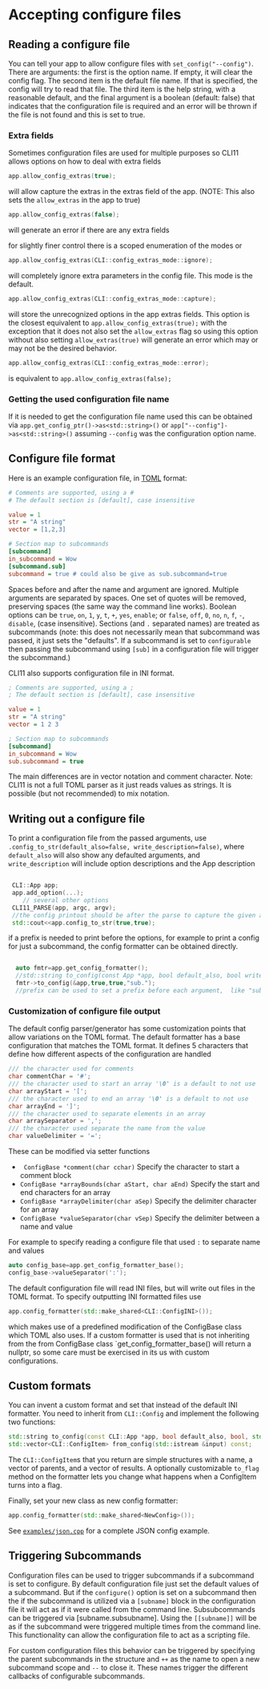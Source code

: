 # Accepting configure files

## Reading a configure file

You can tell your app to allow configure files with `set_config("--config")`. There are arguments: the first is the option name. If empty, it will clear the config flag. The second item is the default file name. If that is specified, the config will try to read that file. The third item is the help string, with a reasonable default, and the final argument is a boolean (default: false) that indicates that the configuration file is required and an error will be thrown if the file is not found and this is set to true.

### Extra fields
Sometimes configuration files are used for multiple purposes so CLI11 allows options on how to deal with extra fields

```cpp
app.allow_config_extras(true);
```
will allow capture the extras in the extras field of the app. (NOTE:  This also sets the `allow_extras` in the app to true)

```cpp
app.allow_config_extras(false);
```
will generate an error if there are any extra fields

for slightly finer control there is a scoped enumeration of the modes
or
```cpp
app.allow_config_extras(CLI::config_extras_mode::ignore);
```
will completely ignore extra parameters in the config file.   This mode is the default.

```cpp
app.allow_config_extras(CLI::config_extras_mode::capture);
```
will store the unrecognized options in the app extras fields. This option is the closest equivalent to `app.allow_config_extras(true);` with the exception that it does not also set the `allow_extras` flag so using this option without also setting `allow_extras(true)` will generate an error which may or may not be the desired behavior.

```cpp
app.allow_config_extras(CLI::config_extras_mode::error);
```
is equivalent to `app.allow_config_extras(false);`

### Getting the used configuration file name
If it is needed to get the configuration file name used this can be obtained via
`app.get_config_ptr()->as<std::string>()`  or
`app["--config"]->as<std::string>()` assuming `--config` was the configuration option name.

## Configure file format

Here is an example configuration file, in [TOML](https://github.com/toml-lang/toml) format:

```ini
# Comments are supported, using a #
# The default section is [default], case insensitive

value = 1
str = "A string"
vector = [1,2,3]

# Section map to subcommands
[subcommand]
in_subcommand = Wow
[subcommand.sub]
subcommand = true # could also be give as sub.subcommand=true
```

Spaces before and after the name and argument are ignored. Multiple arguments are separated by spaces. One set of quotes will be removed, preserving spaces (the same way the command line works). Boolean options can be `true`, `on`, `1`, `y`, `t`, `+`, `yes`, `enable`; or `false`, `off`, `0`, `no`, `n`, `f`, `-`, `disable`, (case insensitive). Sections (and `.` separated names) are treated as subcommands (note: this does not necessarily mean that subcommand was passed, it just sets the "defaults". If a subcommand is set to `configurable` then passing the subcommand using `[sub]` in a configuration file will trigger the subcommand.)

CLI11 also supports configuration file in INI format.

```ini
; Comments are supported, using a ;
; The default section is [default], case insensitive

value = 1
str = "A string"
vector = 1 2 3

; Section map to subcommands
[subcommand]
in_subcommand = Wow
sub.subcommand = true
```

The main differences are in vector notation and comment character.  Note: CLI11 is not a full TOML parser as it just reads values as strings.  It is possible (but not recommended) to mix notation.

## Writing out a configure file

To print a configuration file from the passed arguments, use `.config_to_str(default_also=false, write_description=false)`, where `default_also` will also show any defaulted arguments, and `write_description` will include option descriptions and the App description

```cpp

 CLI::App app;
 app.add_option(...);
    // several other options
 CLI11_PARSE(app, argc, argv);
 //the config printout should be after the parse to capture the given arguments
 std::cout<<app.config_to_str(true,true);
```

if a prefix is needed to print before the options, for example to print a config for just a subcommand, the config formatter can be obtained directly.

```cpp

  auto fmtr=app.get_config_formatter();
  //std::string to_config(const App *app, bool default_also, bool write_description, std::string prefix)
  fmtr->to_config(&app,true,true,"sub.");
  //prefix can be used to set a prefix before each argument,  like "sub."
```

### Customization of configure file output
The default config parser/generator has some customization points that allow variations on the TOML format.  The default formatter has a base configuration that matches the TOML format.  It defines 5 characters that define how different aspects of the configuration are handled
```cpp
/// the character used for comments
char commentChar = '#';
/// the character used to start an array '\0' is a default to not use
char arrayStart = '[';
/// the character used to end an array '\0' is a default to not use
char arrayEnd = ']';
/// the character used to separate elements in an array
char arraySeparator = ',';
/// the character used separate the name from the value
char valueDelimiter = '=';
```

These can be modified via setter functions

- ` ConfigBase *comment(char cchar)` Specify the character to start a comment block
-  `ConfigBase *arrayBounds(char aStart, char aEnd)`  Specify the start and end characters for an array
-  `ConfigBase *arrayDelimiter(char aSep)` Specify the delimiter character for an array
-  `ConfigBase *valueSeparator(char vSep)` Specify the delimiter between a name and value

For example to specify reading a configure file that used `:` to separate name and values

```cpp
auto config_base=app.get_config_formatter_base();
config_base->valueSeparator(':');
```

The default configuration file will read INI files, but will write out files in the TOML format.  To specify outputting INI formatted files use
```cpp
app.config_formatter(std::make_shared<CLI::ConfigINI>());
```
which makes use of a predefined modification of the ConfigBase class which TOML also uses. If a custom formatter is used that is not inheriting from the from ConfigBase class `get_config_formatter_base() will return a nullptr, so some care must be exercised in its us with custom configurations.

## Custom formats

You can invent a custom format and set that instead of the default INI formatter. You need to inherit from `CLI::Config` and implement the following two functions:

```cpp
std::string to_config(const CLI::App *app, bool default_also, bool, std::string) const;
std::vector<CLI::ConfigItem> from_config(std::istream &input) const;
```

The `CLI::ConfigItem`s that you return are simple structures with a name, a vector of parents, and a vector of results. A optionally customizable `to_flag` method on the formatter lets you change what happens when a ConfigItem turns into a flag.

Finally, set your new class as new config formatter:

```cpp
app.config_formatter(std::make_shared<NewConfig>());
```

See [`examples/json.cpp`](https://github.com/CLIUtils/CLI11/blob/master/examples/json.cpp) for a complete JSON config example.


## Triggering Subcommands
Configuration files can be used to trigger subcommands if a subcommand is set to configure.  By default configuration file just set the default values of a subcommand.  But if the `configure()` option is set on a subcommand then the if the subcommand is utilized via a `[subname]` block in the configuration file it will act as if it were called from the command line.  Subsubcommands can be triggered via [subname.subsubname].  Using the `[[subname]]` will be as if the subcommand were triggered multiple times from the command line.  This functionality can allow the configuration file to act as a scripting file.

For custom configuration files this behavior can be triggered by specifying the parent subcommands in the structure and `++` as the name to open a new subcommand scope and `--` to close it.  These names trigger the different callbacks of configurable subcommands.
